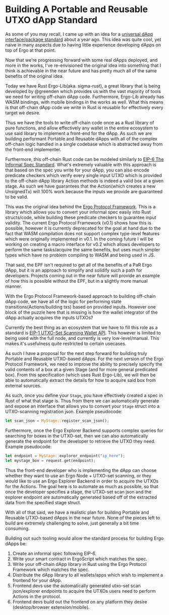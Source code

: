 Building A Portable and Reusable UTXO dApp Standard
===================================================

As some of you may recall, I came up with an idea for a [universal dApp interface/package standard](https://www.ergoforum.org/t/universal-dapp-interface-package-standard/153) about a year ago. This idea was quite cool, yet naive in many aspects due to having little experience developing dApps on top of Ergo at that point.

Now that we're progressing forward with some real dApps deployed, and more in the works, I've re-envisioned the original idea into something that I think is achievable in the near future and has pretty much all of the same benefits of the original idea.

Today we have Rust Ergo-Lib(aka. sigma-rust), a great library that is being developed by @greenden which provides us with the vast majority of tools we need for writing off-chain dApp code. Furthermore, Ergo-Lib already has WASM bindings, with mobile bindings in the works as well. What this means is that off-chain dApp code we write in Rust is reusable for effectively every target we desire.

Thus we have the tools to write off-chain code once as a Rust library of pure functions, and allow effectively any wallet in the entire ecosystem to use said library to implement a front-end for the dApp. As such we are building performant Portable and Reusable dApps with all of the complex off-chain logic handled in a single codebase which is abstracted away from the front-end implementer.

Furthermore, this off-chain Rust code can be modeled similarly to [EIP-6 The Informal Spec Standard](https://github.com/ergoplatform/eips/blob/master/eip-0006.md). What's extremely valuable with this approach is that based on the spec you write for your dApp, you can also encode predicate checkers which verify every single input UTXO which is provided to the off-chain dApp library Action methods is indeed a valid box at a given stage. As such we have guarantees that the Action(which creates a new UnsignedTx) will 100% work because the inputs we provide are guaranteed to be valid.

This was the original idea behind the [Ergo Protocol Framework](https://github.com/robkorn/ergo-utilities-rust/tree/EPF-v0.1/ergo-protocol-framework). This is a library which allows you to convert your informal spec easily into Rust structs/code, while building these predicate checkers to guarantee input validity. The current Ergo Protocol Framework (v0.1) shows how this is possible, however it is currently deprecated for the goal at hand due to the fact that WASM compilation does not support complex type-level features which were originally implemented in v0.1. In the coming future I will be working on creating a macro interface for v0.2 which allows developers to perform the same tasks/acquire the same benefits, but uses much simpler types which have no problem compiling to WASM and being used in JS.

That said, the EPF isn't required to get all of the benefits of a PaR Ergo dApp, but it is an approach to simplify and solidify such a path for developers. Projects coming out in the near future will provide an example of how this is possible without the EPF, but in a slightly more manual manner.

With the Ergo Protocol Framework-based approach to building off-chain dApp code, we have all of the logic for performing state transitions(Actions/building txs) based on provided inputs. However one block of the puzzle here that is missing is how the wallet integrator of the dApp actually acquires the inputs UTXOs?

Currently the best thing as an ecosystem that we have to fill this role as a standard is [EIP-1 UTXO-Set Scanning Wallet API](https://github.com/ergoplatform/eips/blob/master/eip-0001.md). This however is limited to being used with the full node, and currently is very low-level/manual. This makes it's usefulness quite restricted to certain usecases.

As such I have a proposal for the next step forward for building truly Portable and Reusable UTXO-based dApps. For the next version of the Ergo Protocol Framework, we need to improve the ability to precisely specify the valid contents of a box at a given Stage (and for more general predicated box). From this specification (which uses Rust Ergo-Lib), we will then be able to automatically extract the details for how to acquire said box from external sources.

As such, once you define your `Stage`, you have effectively created a spec in Rust of what that stage is. Thus from there we can automatically generate and expose an interface that allows you to convert your `Stage` struct into a UTXO-scanning registration json. Example pseudocode:

```rust
let scan_json = MyStage::register_scan_json();
```

Furthermore, once the Ergo Explorer Backend supports complex queries for searching for boxes in the UTXO-set, then we can also automatically generate the endpoint for the developer to retrieve the UTXO they need. Example pseudocode:

```rust
let endpoint = MyStage::explorer_endpoint("ip_here");
let mystage_box = request.get(endpoint);
```

Thus the front-end developer who is implementing the dApp can choose whether they want to use an Ergo Node + UTXO-set scanning, or they would like to use an Ergo Explorer Backend in order to acquire the UTXOs for the Actions. The goal here is to automate as much as possible, so that once the developer specifies a stage, the UTXO-set scan json and the explorer endpoint are automatically generated based off of the extracted data from the specified stage struct.


With all of that said, we have a realistic plan for building Portable and Reusable UTXO-based dApps in the near future. None of the pieces left to build are extremely challenging to solve, just generally a bit time consuming.

Building out such tooling would allow the standard process for building Ergo dApps be:

1. Create an informal spec following EIP-6.
2. Write your smart contract in ErgoScript which matches the spec.
3. Write your off-chain dApp library in Rust using the Ergo Protocol Framework which matches the spec.
4. Distribute the dApp library to all wallets/apps which wish to implement a frontend for your dApp.
5. Frontend devs use the automatically generated utxo-set scan json/explorer endpoints to acquire the UTXOs users need to perform Actions in the protocol.
6. Frontend devs build out the frontend on any platform they desire (desktop/browser extension/mobile).

